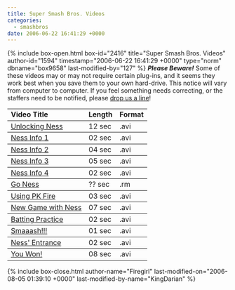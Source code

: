 ```yaml
---
title: Super Smash Bros. Videos
categories:
  - smashbros
date: 2006-06-22 16:41:29 +0000
---
```

{% include box-open.html box-id="2416" title="Super Smash Bros. Videos" author-id="1594" timestamp="2006-06-22 16:41:29 +0000" type="norm" dbname="box9658" last-modified-by="127" %}
<I><B>Please Beware!</B></I> Some of these videos may or may not require certain plug-ins, and it seems they work best when you save them to your own hard-drive. This notice will vary from computer to computer. If you feel something needs correcting, or the staffers need to be notified, please <A HREF="mailto:firegirl@starmen.net">drop us a line</A>!<P /> <P />


<TABLE WIDTH="500">
<TR>
<COLGROUP ALIGN="right">
<TD><B>Video Title</B></TD>
<TD><B>Length</B></TD>
<TD><B>Format</B></TD></COLGROUP></TR>

<TR>
<COLGROUP ALIGN="right">
<TD><A HREF="challng.avi">Unlocking Ness</A></TD>
<TD>12 sec</TD>
<TD>.avi</TD></COLGROUP></TR>

<TR>
<COLGROUP ALIGN="right">
<TD><A HREF="char1.avi">Ness Info 1</A></TD>
<TD>02 sec</TD>
<TD>.avi</TD></COLGROUP></TR>

<TR>
<COLGROUP ALIGN="right">
<TD><A HREF="char2.avi">Ness Info 2</A></TD>
<TD>04 sec</TD>
<TD>.avi</TD></COLGROUP></TR>


<TR>
<COLGROUP ALIGN="right">
<TD><A HREF="char3.avi">Ness Info 3</A></TD>
<TD>05 sec</TD>
<TD>.avi</TD></COLGROUP></TR>


<TR>
<COLGROUP ALIGN="right">
<TD><A HREF="char4.avi">Ness Info 4</A></TD>
<TD>02 sec</TD>
<TD>.avi</TD></COLGROUP></TR>

<TR>
<COLGROUP ALIGN="right">
<TD><A HREF="goness.rm">Go Ness</A></TD>
<TD>?? sec</TD>
<TD>.rm</TD></COLGROUP></TR>



<TR>
<COLGROUP ALIGN="right">
<TD><A HREF="pkfire.avi">Using PK Fire</A></TD>
<TD>03 sec</TD>
<TD>.avi</TD></COLGROUP></TR>


<TR>
<COLGROUP ALIGN="right">
<TD><A HREF="ssbness1.avi">New Game with Ness</A></TD>
<TD>07 sec</TD>
<TD>.avi</TD></COLGROUP></TR>


<TR>
<COLGROUP ALIGN="right">
<TD><A HREF="ssbness2.avi">Batting Practice</A></TD>
<TD>02 sec</TD>
<TD>.avi</TD></COLGROUP></TR>


<TR>
<COLGROUP ALIGN="right">
<TD><A HREF="ssbness3.avi">Smaaash!!!</A></TD>
<TD>01 sec</TD>
<TD>.avi</TD></COLGROUP></TR>


<TR>
<COLGROUP ALIGN="right">
<TD><A HREF="teleport.avi">Ness' Entrance</A></TD>
<TD>02 sec</TD>
<TD>.avi</TD></COLGROUP></TR>

<TR>
<COLGROUP ALIGN="right">
<TD><A HREF="nesswin.avi">You Won!</A></TD>
<TD>08 sec</TD>
<TD>.avi</TD></COLGROUP></TR>

</TABLE>
{% include box-close.html author-name="Firegirl" last-modified-on="2006-08-05 01:39:10 +0000" last-modified-by-name="KingDarian" %}
